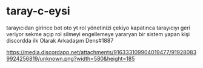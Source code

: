 # taray-c-eysi
tarayıcıdan girince bot oto yt rol yönetinizi çekiyo kapatınca tarayıcıyı geri veriyor sekme açıp rol silmeyi engellemeye yararyan bir sistem yapan kişi discordda ilk Olarak Arkadaşım Dens#1887 


https://media.discordapp.net/attachments/916333109904019477/919280839924256819/unknown.png?width=580&height=185
